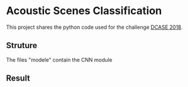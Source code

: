 # Acoustic Scenes Classification

This project shares the python code used for the challenge [DCASE 2018](http://dcase.community/challenge2018/index).

## Struture
The files "modele" contain the CNN module

## Result


